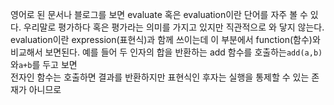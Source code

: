 영어로 된 문서나 블로그를 보면 evaluate 혹은 evaluation이란 단어를 자주 볼 수 있다.
우리말로 평가하다 혹은 평가라는 의미를 가지고 있지만 직관적으로 와 닿지 않는다.
evaluation이란 expression(표현식)과 함께 쓰이는데 이 부분에서 function(함수)와 비교해서 보면된다. 
예를 들어 두 인자의 합을 반환하는 add 함수를 호출하는`add(a,b)` 와`a+b`를 두고 보면  
전자인 함수는 호출하면 결과를 반환하지만 표현식인 후자는 실행을 통제할 수 있는 존재가 아니므로 